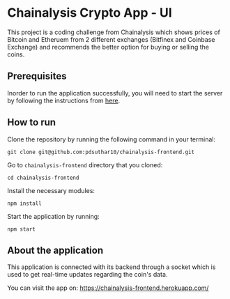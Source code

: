 # Chainalysis Crypto App - UI
This project is a coding challenge from Chainalysis which shows prices of Bitcoin and Etheruem from 2 different exchanges (Bitfinex and Coinbase Exchange) and recommends the better option for buying or selling the coins.

## Prerequisites
Inorder to run the application successfully, you will need to start the server by following the instructions from [here](https://github.com/pdsuthar10/chainalysis-backend).

## How to run

Clone the repository by running the following command in your terminal:
```
git clone git@github.com:pdsuthar10/chainalysis-frontend.git
```

Go to `chainalysis-frontend` directory that you cloned:
```
cd chainalysis-frontend
```

Install the necessary modules:
```
npm install
```

Start the application by running:
```
npm start
```

## About the application

This application is connected with its backend through a socket which is used to get real-time updates regarding the coin's data.

You can visit the app on: https://chainalysis-frontend.herokuapp.com/
